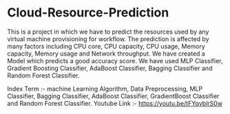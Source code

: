# Cloud-Resource-Prediction

This is a project in which we have to predict the resources used by any virtual machine provisioning for workflow. The prediction is affected by many factors including CPU core, CPU capacity, CPU usage, Memory capacity, Memory usage and Network throughput. We have created a Model which predicts a good accuracy score. We have used MLP Classifier, Gradient Boosting Classifier, AdaBoost Classifier, Bagging Classifier and Random Forest Classifier.

Index Term :- machine Learning Algorithm, Data Preprocessing, MLP Classifier, Bagging Classifier, AdaBoost Classifier, GradientBoost Classifier and Random Forest Classifier.
Youtube Link :- https://youtu.be/tFYqvblrS0w
